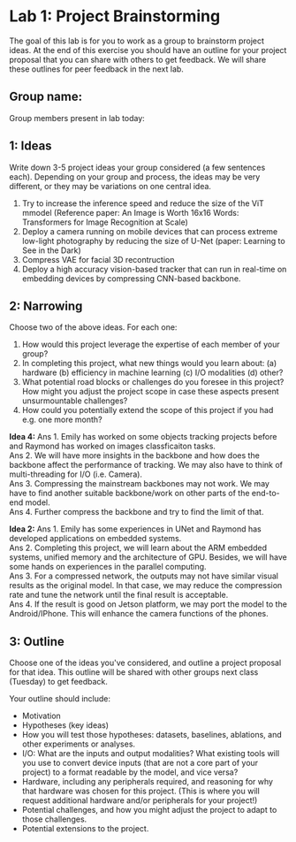 Lab 1: Project Brainstorming
===
The goal of this lab is for you to work as a group to brainstorm project ideas. At the end of this exercise you should have an outline for your project proposal that you can share with others to get feedback. We will share these outlines for peer feedback in the next lab.

Group name:
---
Group members present in lab today:

1: Ideas
----
Write down 3-5 project ideas your group considered (a few sentences each). Depending on your group and process, the ideas may be very different, or they may be variations on one central idea.
 1. Try to increase the inference speed and reduce the size of the ViT mmodel (Reference paper: An Image is Worth 16x16 Words: Transformers for Image Recognition at Scale)
 2. Deploy a camera running on mobile devices that can process extreme low-light photography by reducing the size of U-Net (paper: Learning to See in the Dark)
 3. Compress VAE for facial 3D recontruction
 4. Deploy a high accuracy vision-based tracker that can run in real-time on embedding devices by compressing CNN-based backbone.

2: Narrowing
----
Choose two of the above ideas. For each one:
1. How would this project leverage the expertise of each member of your group?
2. In completing this project, what new things would you learn about: (a) hardware (b) efficiency in machine learning (c) I/O modalities (d) other?
3. What potential road blocks or challenges do you foresee in this project? How might you adjust the project scope in case these aspects present unsurmountable challenges?
4. How could you potentially extend the scope of this project if you had e.g. one more month?


<b>Idea 4:</b>
   Ans 1. Emily has worked on some objects tracking projects before and Raymond has worked on images classficaiton tasks.
   <br>
   Ans 2. We will have more insights in the backbone and how does the backbone affect the performance of tracking. We may also have to think of multi-threading for I/O (i.e. Camera).
   <br>
   Ans 3. Compressing the mainstream backbones may not work. We may have to find another suitable backbone/work on other parts of the end-to-end model.
   <br>
   Ans 4. Further compress the backbone and try to find the limit of that.

<b>Idea 2:</b>
   Ans 1. Emily has some experiences in UNet and Raymond has developed applications on embedded systems.
   <br>
   Ans 2. Completing this project, we will learn about the ARM embedded systems, unified memory and the architecture of GPU. Besides, we will have some hands on experiences in the parallel computing.
   <br>
   Ans 3. For a compressed network, the outputs may not have similar visual results as the original model. In that case, we may reduce the compression rate and tune the network until the final result is acceptable.
   <br>
   Ans 4. If the result is good on Jetson platform, we may port the model to the Android/IPhone. This will enhance the camera functions of the phones.
   <br>

3: Outline
----
Choose one of the ideas you've considered, and outline a project proposal for that idea. This outline will be shared with other groups next class (Tuesday) to get feedback.

Your outline should include:
- Motivation
- Hypotheses (key ideas)
- How you will test those hypotheses: datasets, baselines, ablations, and other experiments or analyses.
- I/O: What are the inputs and output modalities? What existing tools will you use to convert device inputs (that are not a core part of your project) to a format readable by the model, and vice versa?
- Hardware, including any peripherals required, and reasoning for why that hardware was chosen for this project. (This is where you will request additional hardware and/or peripherals for your project!)
- Potential challenges, and how you might adjust the project to adapt to those challenges.
- Potential extensions to the project.

